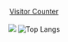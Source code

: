 <a target="blank" href="https://us-central1-core-xyz.cloudfunctions.net/github-visitor-count"><p align="center">Visitor Counter<br><br> <img src="https://us-central1-core-xyz.cloudfunctions.net/github-visitor-count?max-age=10" /></a>
![Top Langs](https://github-readme-stats.vercel.app/api/top-langs/?username=kevvvinreed&langs_count=6&hide=TeXt,blade&hide_border=true&layout=compact&theme=radical)
